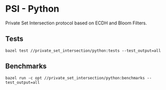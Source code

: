 # PSI - Python

Private Set Intersection protocol based on ECDH and Bloom Filters.

## Tests
```
bazel test //private_set_intersection/python:tests --test_output=all
```

## Benchmarks
```
bazel run -c opt //private_set_intersection/python:benchmarks --test_output=all
```
